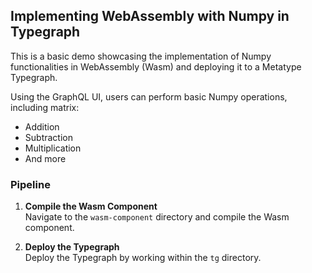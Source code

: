 ## Implementing WebAssembly with Numpy in Typegraph  

This is a basic demo showcasing the implementation of Numpy functionalities in WebAssembly (Wasm) and deploying it to a Metatype Typegraph.  

Using the GraphQL UI, users can perform basic Numpy operations, including matrix:  
- Addition  
- Subtraction  
- Multiplication  
- And more  


### Pipeline  

1. **Compile the Wasm Component**  
   Navigate to the `wasm-component` directory and compile the Wasm component.  

2. **Deploy the Typegraph**  
   Deploy the Typegraph by working within the `tg` directory. 